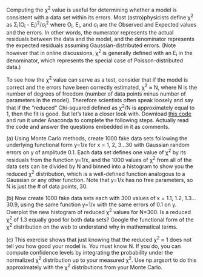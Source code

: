 Computing the &chi;<sup>2</sup> value is useful for determining whether a model is consistent with a data set within its errors. Most (astro)physicists define &chi;<sup>2</sup> as &Sigma;<sub>i</sub>(O<sub>i</sub> - E<sub>i</sub>)<sup>2</sup>/&sigma;<sub>i</sub><sup>2</sup> where O<sub>i</sub>, E<sub>i</sub>, and &sigma;<sub>i</sub> are the Observed and Expected values and the errors. In other words, the numerator represents the actual residuals between the data and the model, and the denominator represents the expected residuals assuming Gaussian-distributed errors. (Note however that in online discussions, &chi;<sup>2</sup> is generally defined with an E<sub>i</sub> in the denominator, which represents the special case of Poisson-distributed data.) 

To see how the &chi;<sup>2</sup> value can serve as a test, consider that if the model is correct and the errors have been correctly estimated, &chi;<sup>2</sup> ≈ N, where N is the number of degrees of freedom (number of data points minus number of parameters in the model). Therefore scientists often speak loosely and say that if the “reduced” Chi-squared defined as &chi;<sup>2</sup>/N is approximately equal to 1, then the fit is good. But let’s take a closer look with. Download [this code](https://github.com/galastrostats/general/blob/master/interpretingchi2.py) and run it under Anaconda to complete the following steps. Actually read the code and answer the questions embedded in it as comments.

(a) Using Monte Carlo methods, create 1000 fake data sets following the underlying functional form y=1/x for x = 1, 2, 3…30 with Gaussian random errors on y of amplitude 0.1. Each data set defines one value of &chi;<sup>2</sup> by its residuals from the function y=1/x, and the 1000 values of &chi;<sup>2</sup> from all of the data sets can be divided by N and binned into a histogram to show you the reduced &chi;<sup>2</sup> distribution, which is a well-defined function analogous to a Gaussian or any other function. Note that y=1/x has no free parameters, so N is just the # of data points, 30.

(b) Now create 1000 fake data sets each with 300 values of x = 1.1, 1.2, 1.3… 30.9, using the same function y=1/x with the same errors of 0.1 on y. Overplot the new histogram of reduced &chi;<sup>2</sup> values for N=300. Is a reduced &chi;<sup>2</sup> of 1.3 equally good for both data sets? Google the functional form of the &chi;<sup>2</sup> distribution on the web to understand why in mathematical terms.

(c) This exercise shows that just knowing that the reduced &chi;<sup>2</sup> ≈ 1 does not tell you how good your model is. You must know N. If you do, you can compute confidence levels by integrating the probability under the normalized &chi;<sup>2</sup> distribution up to your measured &chi;<sup>2</sup>. Use np.argsort to do this approximately with the &chi;<sup>2</sup> distributions from your Monte Carlo.

